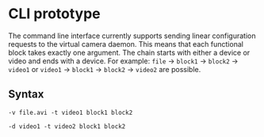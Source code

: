 # CLI prototype

The command line interface currently supports sending linear configuration requests to the virtual camera daemon. This means that each functional block takes exactly one argument. The chain starts with either a device or video and ends with a device. For example: `file` -> `block1` -> `block2` -> `video1` or `video1` -> `block1` -> `block2` -> `video2` are possible.

## Syntax
```
-v file.avi -t video1 block1 block2
```
```
-d video1 -t video2 block1 block2
```
